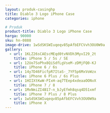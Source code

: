 ```yaml
---
layout: produk-casinghp
title: Diablo 3 Logo iPhone Case
categories: iphone

# Produk
product-title: Diablo 3 Logo iPhone Case
harga: 90000
sku: hn-0888
image-drive: 1wSdSKSWIuqeqv85pAfbEFCVvh3OU0W9a
gallery:
  - url: 1KLZ26sCAEscMEqd0tvNVDh3MyvI29_2t
    title: iPhone 5 / 5s / SE
  - url: 12Uo7SoPhx8QiSdfLgVseM-zDMjFQ0-KJ
    title: iPhone 6 / 6s
  - url: 14y7D46FicfpR7ItaS-_7YF5p6MxVoWzx
    title: iPhone 6 Plus / 6s Plus
  - url: 1HIIXtKwW-PIxH-aq7TEep4xdeaaOONvX
    title: iPhone 7 / 8
  - url: 1MxNmiZI4B17-n_bJyEfmh8qsq4D51xmf
    title: iPhone 7 Plus / 8 Plus
  - url: 1wSdSKSWIuqeqv85pAfbEFCVvh3OU0W9a
    title: iPhone X
---
```


